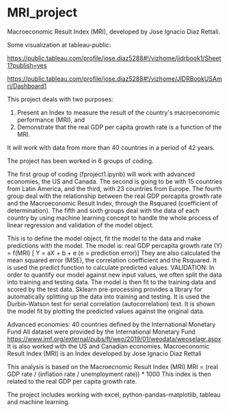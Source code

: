 # MRI_project
Macroeconomic Result Index (MRI), developed by Jose Ignacio Diaz Rettali.

Some visualization at tableau-public: 

https://public.tableau.com/profile/jose.diaz5288#!/vizhome/jidrbook1/Sheet1?publish=yes

https://public.tableau.com/profile/jose.diaz5288#!/vizhome/JIDRBookUSAmri/Dashboard1

This project deals with two purposes:
1) Present an Index to measure the result of the country's macroeconomic performance (MRI), and
2) Demonstrate that the real GDP per capita growth rate is a function of the MRI.

It will work with data from more than 40 countries in a period of 42 years.

The project has been worked in 6 groups of coding. 

The first group of coding (fproject1.ipynb) will work with advanced economies, the US and Canada.
The second is going to be with 15 countries from Latin America, and
the third, with 23 countries from Europe.
The fourth group deal with the relationship between the real GDP percapita growth rate and the
Macroeconomic Result Index, through the Rsquared (coefficient of determination).
The fifth and sixth groups deal with the data of each country by using machine learning concept
to handle the whole process of linear regression and validation of the model object.

This is to define the model object, fit the model to the data and make predictions with the model.
The model is: real GDP percapita growth rate (Y) = f(MRI) [ Y = aX + b + e (e = prediction error)]
They are also calculated the mean squared error (MSE), the correlation coefficient and the Rsquared.
It is used the predict function to calculate predicted values.
VALIDATION: In order to quantify our model against new input values, we often split the data into training and testing data. 
The model is then fit to the training data and scored by the test data. 
Sklearn pre-processing provides a library for automatically splitting up the data into training and testing.
It is used the Durbin-Watson test for serial correlation (autocorrelation) test.
It is shown the model fit by plotting the predicted values against the original data.

Advanced economies: 40 countries defined by the International Monetary Fund
All dataset were provided by the International Monetary Fund
https://www.imf.org/external/pubs/ft/weo/2019/01/weodata/weoselagr.aspx
It is also worked with the US and Canadian economies.
Macroeconomic Result Index (MRI) is an Index developed by Jose Ignacio Diaz Rettali

This analysis is based on the Macroecnomic Result Index (MRI)
MRI = (real GDP rate / (inflation rate / unemployment rate)) * 1000
This index is then related to the real GDP per capita growth rate.

The project includes working with excel, python-pandas-matplotlib, tableau and machine learning.


